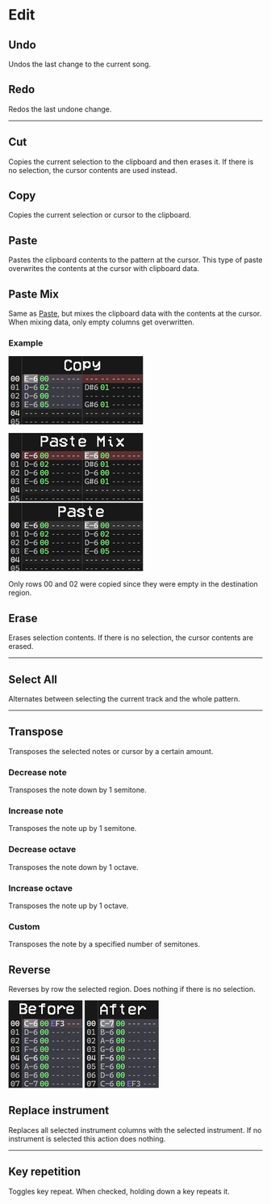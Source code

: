 
# Edit

## Undo

Undos the last change to the current song.

## Redo

Redos the last undone change.

---

## Cut

Copies the current selection to the clipboard and then erases it. If there is
no selection, the cursor contents are used instead.

## Copy

Copies the current selection or cursor to the clipboard.

## Paste

Pastes the clipboard contents to the pattern at the cursor. This type of paste
overwrites the contents at the cursor with clipboard data.

## Paste Mix

Same as [Paste](#Paste), but mixes the clipboard data with the contents at the
cursor. When mixing data, only empty columns get overwritten.

### Example

![paste-mix-ex1](../../img/interface/paste-mix-ex1.png "Copy example")

![paste-mix-ex2](../../img/interface/paste-mix-ex2.png "Paste Mix example")
![paste-mix-ex3](../../img/interface/paste-mix-ex3.png "Paste example")

Only rows 00 and 02 were copied since they were empty in the destination region.

## Erase

Erases selection contents. If there is no selection, the cursor contents are
erased.

---

## Select All

Alternates between selecting the current track and the whole pattern.

---

## Transpose

Transposes the selected notes or cursor by a certain amount.

### Decrease note

Transposes the note down by 1 semitone.

### Increase note

Transposes the note up by 1 semitone.

### Decrease octave

Transposes the note down by 1 octave.

### Increase octave

Transposes the note up by 1 octave.

### Custom

Transposes the note by a specified number of semitones.

## Reverse

Reverses by row the selected region. Does nothing if there is no selection.

![reverse-before](../../img/interface/reverse-ex-before.png "Reverse example before")
![reverse-after](../../img/interface/reverse-ex-after.png "Reverse example after")

## Replace instrument

Replaces all selected instrument columns with the selected instrument. If no
instrument is selected this action does nothing.

---

## Key repetition

Toggles key repeat. When checked, holding down a key repeats it.
